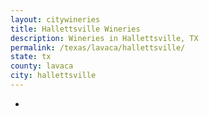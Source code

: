 ```yaml
---
layout: citywineries
title: Hallettsville Wineries
description: Wineries in Hallettsville, TX
permalink: /texas/lavaca/hallettsville/
state: tx
county: lavaca
city: hallettsville
---
```

-
